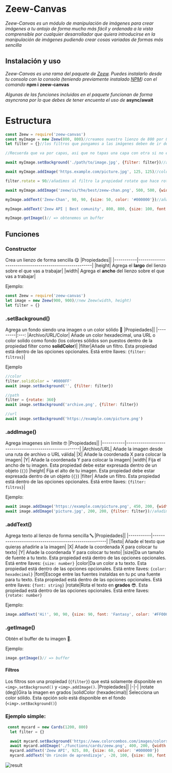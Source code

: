 # Zeew-Canvas
*Zeew-Canvas es un módulo de manipulación de imágenes para crear imágenes a tu antojo de forma mucho más fácil y ordenada a la vista comprensible por cualquier desarrollador que quiera introducirse en la manipulación de imágenes pudiendo crear cosas variadas de formas más sencilla*

## Instalación y uso
*Zeew-Canvas es una rama del paquete de [Zeew](https://www.npmjs.com/package/zeew).*
*Puedes instalarlo desde tu consola con la consola (teniendo previamente instalado [NPM](https://docs.npmjs.com/downloading-and-installing-node-js-and-npm)) con el comando* **npm i zeew-canvas**

*Algunas de las funciones incluidas en el paquete funcionan de forma asyncrona por lo que debes de tener encuenta el uso de* **async/await**

# Estructura
```js
const Zeew = require('zeew-canvas')
const myImage = new Zeew(800, 800)//creamos nuestro lienzo de 800 por 800 píxeles
let filter = {}//los filtros que pongamos a las imágenes deben de ir dentro de un objeto

//Recuerda que va por capas, asi que no tapas una capa con otra si no es tu intención

await myImage.setBackground('./path/to/image.jpg', {filter: filter})//añadimos un fondo y añadimos filtros (sin filtros puesto que no agregamos filtros dentro del objeto)

await myImage.addImage('https.example.com/picture.jpg', 125, 125)//colocamos la imágen en una posición

filter.rotate = 90//añadimos al filtro la propiedad rotate que hace rotar las imágenes. Los valores deben de expresarse en grados

await myImage.addImage('zeew/is/the/best/zeew-chan.png', 500, 500, {width: 100, height: 100, filter: filter})//le añadimos una imagen que esta en una posicion determinado y le ponemos una medidas y rotamos con los filtros 90 grados la imagen

myImage.addText('Zeew-Chan', 90, 90, {size: 50, color: '#000000'})//añadimos un poco de texto de color negro y con un tamañao de 50 píxeles en unas determinadas coordenadas.

myImage.addText('Zeew API | Best comunity', 800, 800, {size: 100, font: 'Fantasy', color: '#0000FF', rotate: 360})//añadimos texto rotado con color azul y con una de las fuentes registradas en nuestro ordenador en unas determinadas coordenadas del lienzo!

myImage.getImage()// => obtenemos un buffer
```

## Funciones

### Constructor
Crea un lienzo de forma sencilla 😋
|Propiedades||
|-----------|-------------------------------------------------------|
|height| Agrega el **largo** del lienzo sobre el que vas a trabajar|
|width| Agrega el **ancho** del lienzo sobre el que vas a trabajar|

Ejemplo:
```js
const Zeew = require('zeew-canvas')
let image = new Zeew(900, 900)//new Zeew(width, height)
let filter = {}
```

### .setBackground()
Agrega un fondo siendo una imagen o un color sólido 🥴
|Propiedades||
|---------|:---:
|Archivo/URL/Color| Añade un color hexadecimal, una URL o color solido como fondo (los colores sólidos son puestos dentro de la propiedad filter como **solidColor**)|
|filter|Añade un filtro. Esta propiedad está dentro de las opciones opcionales. Está entre llaves: `{filter: filtros}`|

Ejemplo
```js
//color
filter.solidColor = '#0000FF'
await image.setBackground('', {filter: filter})

//path
filter = {rotate: 360}
await image.setBackground('archive.png', {filter: filter})

//url
await image.setBackground('https://example.com/picture.png')
```

### .addImage()
Agrega imagenes sin límite 🤓
|Propiedades||
|-----------|-------------------------------------------------------|
|Archivo/URL| Añade la imagen desde una ruta de archivo o URL válida|
|X| Añade la coordenada X para colocar la imagen|
|Y| Añade la coordenada Y para colocar la imagen|
|width| Fija el ancho de tu imagen. Esta propiedad debe estar expresada dentro de un objeto (`{}`)
|height| Fija el alto de tu imagen. Esta propiedad debe estar expresada dentro de un objeto (`{}`)
|filter| Añade un filtro. Esta propiedad está dentro de las opciones opcionales. Está entre llaves: `{filter: filtros}`|

Ejemplo:
```js
await image.addImage('https://example.com/picture.png', 450, 200, {width: 100, height: 100})//añadimos una imagen!
await image.addImage('picture.jpg', 200, 200, {filter: filter})//añadimos una imagen y la rotamos 360 grados
```

### .addText()
Agrega texto al lienzo de forma sencilla 🔤
|Propiedades||
|-----------|-------------------------------------------------------|
|Texto| Añade el texto que quieras añadirle a la imagen|
|X| Añade la coordenada X para colocar tu texto|
|Y| Añade la coordenada Y para colocar tu texto|
|size|Da un tamaño de fuente a tu texto. Esta propiedad está dentro de las opciones opcionales. Está entre llaves: `{size: number}`
|color|Da un color a tu texto. Esta propiedad está dentro de las opciones opcionales. Está entre llaves: `{color: hexadecimal}`
|font|Escoge entre las fuentes instaldas en tu pc una fuente para tu texto. Esta propiedad está dentro de las opciones opcionales. Está entre llaves: `{font: string}`
|rotate|Rota el texto en **grados** 😎. Esta propiedad está dentro de las opciones opcionales. Está entre llaves: `{rotate: number}`

Ejemplo:
```js
image.addText('Hi!', 90, 90, {size: 90, font: 'Fantasy', color: '#FF0000', rotate: 90})//agregamos un texto en determinadas coordenadas del lienzo con tamaño 90, fuente "Fantasy", color rojo y una rotación de 90 grados.
```

### .getImage()
Obtén el buffer de tu imagen 🚀.

Ejemplo:
```js
image.getImage()// => buffer
```

#### Filtros
Los filtros son una propiedad (`{filter}`) que está solamente disponible en `<img>.setBackground()` y `<img>.addImage()`.
|Propiedades||
|-|-|
|rotate (deg)|Gira la imagen en grados
|solidColor (hexadecimal)| Selecciona un color sólido. Esta opción solo está disponible en el fondo (`<img>.setBackground()`)

### Ejemplo simple:
```js
 const mycard = new Cards(1200, 800)
  let filter = {}

  await mycard.setBackground('https://www.colorcombos.com/images/colors/FCE8AB.png', {filter: filter})
  await mycard.addImage('./functions/cards/zeew.png', 400, 200, {width: 800, height: 600, filter: filter})
  mycard.addText('Zeew API', 925, 80, {size: 60, color: '#000000'})
  mycard.addText('Un rincón de aprendizaje', -20, 100, {size: 80, font: 'Fantasy', color: '#000000', rotate: 90})
```
![result](https://cdn.discordapp.com/attachments/888905126717313107/934550854076354580/test.gif)
